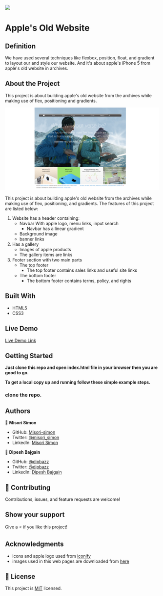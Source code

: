 ![](https://img.shields.io/badge/Microverse-blueviolet)

# Apple's Old Website

## Definition

We have used several techniques like flexbox, position, float, and gradient to layout our and style our website. And it's about apple's iPhone 5 from apple's old website in archives.

## About the Project

This project is about building apple's old website from the archives while making use of flex, positioning and gradients.

![screenshot](./images/app_screenshot.png)

This project is about building apple's old website from the archives while making use of flex, positioning, and gradients.
The features of this project are listed below:

1. Website has a header containing:
    - Navbar With  apple logo, menu links, input search
      - Navbar has a linear gradient
    - Background image
    - banner links
2. Has a gallery
    - Images of apple products
    - The gallery items are links
3. Footer section with two main parts
    - The top footer
      - The top footer contains sales links and useful site links
    - The bottom footer
      - The bottom footer contains terms, policy, and rights

## Built With

- HTML5
- CSS3

## Live Demo

[Live Demo Link](https://dipbazz.github.io/building-with-backgrounds-and-gradients/)


## Getting Started

**Just clone this repo and open index.html file in your browser then you are good to go.**


**To get a local copy up and running follow these simple example steps.**

### clone the repo.


## Authors

👤 **Misori Simon**

  - GitHub: [Misori-simon](https://github.com/Misori-simon/)
  - Twitter: [@misori_simon](https://twitter.com/misori_simon)
  - LinkedIn: [Misori Simon](https://cm.linkedin.com/in/misori-simon-05906219b)

👤 **Dipesh Bajgain**

- GitHub: [@dipbazz](https://github.com/dipbazz)
- Twitter: [@dipbazz](https://twitter.com/dipbazz)
- LinkedIn: [Dipesh Bajgain](https://www.linkedin.com/in/dipbazz/)

## 🤝 Contributing

Contributions, issues, and feature requests are welcome!

## Show your support

Give a ⭐️ if you like this project!

## Acknowledgments

- icons and apple logo used from [iconify](https://iconify.design/)
- images used in this web pages are downloaded from [here](https://web.archive.org/web/20140301004610/http://www.apple.com/)

## 📝 License

This project is [MIT](./LICENSE) licensed.
